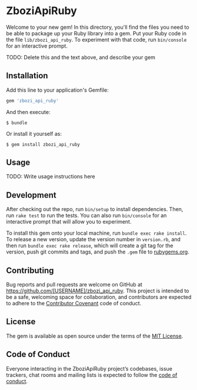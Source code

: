 # ZboziApiRuby

Welcome to your new gem! In this directory, you'll find the files you need to be able to package up your Ruby library into a gem. Put your Ruby code in the file `lib/zbozi_api_ruby`. To experiment with that code, run `bin/console` for an interactive prompt.

TODO: Delete this and the text above, and describe your gem

## Installation

Add this line to your application's Gemfile:

```ruby
gem 'zbozi_api_ruby'
```

And then execute:

    $ bundle

Or install it yourself as:

    $ gem install zbozi_api_ruby

## Usage

TODO: Write usage instructions here

## Development

After checking out the repo, run `bin/setup` to install dependencies. Then, run `rake test` to run the tests. You can also run `bin/console` for an interactive prompt that will allow you to experiment.

To install this gem onto your local machine, run `bundle exec rake install`. To release a new version, update the version number in `version.rb`, and then run `bundle exec rake release`, which will create a git tag for the version, push git commits and tags, and push the `.gem` file to [rubygems.org](https://rubygems.org).

## Contributing

Bug reports and pull requests are welcome on GitHub at https://github.com/[USERNAME]/zbozi_api_ruby. This project is intended to be a safe, welcoming space for collaboration, and contributors are expected to adhere to the [Contributor Covenant](http://contributor-covenant.org) code of conduct.

## License

The gem is available as open source under the terms of the [MIT License](https://opensource.org/licenses/MIT).

## Code of Conduct

Everyone interacting in the ZboziApiRuby project’s codebases, issue trackers, chat rooms and mailing lists is expected to follow the [code of conduct](https://github.com/[USERNAME]/zbozi_api_ruby/blob/master/CODE_OF_CONDUCT.md).
